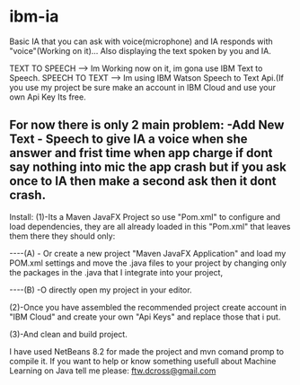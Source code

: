 # ibm-ia
Basic IA that you can ask with voice(microphone) and IA responds with "voice"(Working on it)... Also displaying the text spoken by you and IA.

TEXT TO SPEECH --> Im Working now on it, im gona use IBM Text to Speech.
SPEECH TO TEXT --> Im using IBM Watson Speech to Text Api.(If you use my project be sure make an account in IBM Cloud and use your own Api Key Its free.

For now there is only 2 main problem: -Add New Text - Speech to give IA a voice when she answer and frist time when app charge if dont say nothing into mic the app crash but if you ask once to IA then make a second ask then it dont crash.
---------------


Install:
(1)-Its a Maven JavaFX Project so use "Pom.xml" to configure and load dependencies, they are all already loaded in this "Pom.xml" that leaves them there they should only: 

----(A) - Or create a new project "Maven JavaFX Application" and load my POM.xml settings and move the .java files to your project by changing only the packages in the .java that I integrate into your project,

----(B) -O directly open my project in your editor. 

(2)-Once you have assembled the recommended project create account in "IBM Cloud" and create your own "Api Keys" and replace those that i put.

(3)-And clean and build project.


I have used NetBeans 8.2 for made the project and mvn comand promp to compile it.
If you want to help or know something usefull about Machine Learning on Java tell me please: ftw.dcross@gmail.com
